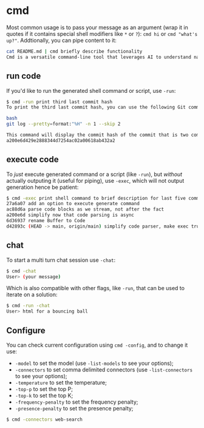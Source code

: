
# cmd

Most common usage is to pass your message as an argument (wrap it in quotes if it contains special shell modifiers like `*` or `?`): `cmd hi` or `cmd "what's up?"`. Addtionally, you can pipe content to it:
```bash
cat README.md | cmd briefly describe functionality
Cmd is a versatile command-line tool that leverages AI to understand natural language input and generate shell commands or even entire scripts. It offers various flags to enhance its functionality. You can use `-run` to execute the generated command and display the output, while `-exec` executes the command without showing the generation process or output. For multi-turn interactions, there's `-chat`, and you can configure the model, connectors, and other settings with `-config` and related flags. Additionally, content can be piped into cmd for quick processing.
```

## run code

If you'd like to run the generated shell command or script, use `-run`:
```bash
$ cmd -run print third last commit hash
To print the third last commit hash, you can use the following Git command:

bash
git log --pretty=format:"%H" -n 1 --skip 2

This command will display the commit hash of the commit that is two commits before the most recent one. The `--pretty=format:"%H"` option specifies that you want to display the commit hash in the output, and the `-n 1` option limits the output to only one commit. The `--skip 2` option skips the two most recent commits and displays the hash of the third last commit.
a200e6d429e2888344d7254ac02a00618ab432a2
```

## execute code

To _just_ execute generated command or a script (like `-run`), but _without_ actually outputing it (useful for piping), use `-exec`, which will not output generation hence be patient:
```bash
$ cmd -exec print shell command to brief description for last five commits
27a6a07 add an option to execute generate command
ac88d6a parse code blocks as we stream, not after the fact
a200e6d simplify now that code parsing is async
6d36937 rename Buffer to Code
d42893c (HEAD -> main, origin/main) simplify code parser, make exec truly optional
```

## chat

To start a multi turn chat session use `-chat`:
```bash
$ cmd -chat
User> (your message)
```

Which is also compatible with other flags, like `-run`, that can be used to iterate on a solution:
```bash
$ cmd -run -chat
User> html for a bouncing ball
```

## Configure

You can check current configuration using `cmd -config`, and to change it use:
* `-model` to set the model (use `-list-models` to see your options);
* `-connectors` to set comma delimited connectors (use `-list-connectors` to see your options);
* `-temperature` to set the temperature;
* `-top-p` to set the top P;
* `-top-k` to set the top K;
* `-frequency-penalty` to set the frequency penalty;
* `-presence-penalty` to set the presence penalty;
```bash
$ cmd -connectors web-search
```
